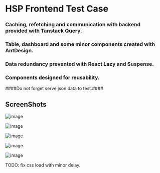 # HSP Frontend Test Case


### Caching, refetching and communication with backend provided with Tanstack Query.
### Table, dashboard and some minor components created with AntDesign.
### Data redundancy prevented with React Lazy and Suspense.
### Components designed for reusability.

####Do not forget serve json data to test.####

## ScreenShots

![image](https://github.com/MiqeWazowhiskey/hsp-frontend-test-case/assets/91954535/9f7d6aa3-7c19-4296-8cbf-4b50db0f1ba8)

![image](https://github.com/MiqeWazowhiskey/hsp-frontend-test-case/assets/91954535/a00348a5-36e0-4c18-96de-69dee0858ee2)

![image](https://github.com/MiqeWazowhiskey/hsp-frontend-test-case/assets/91954535/da2ab7f8-3cb3-4466-9a33-518c52a93689)

![image](https://github.com/MiqeWazowhiskey/hsp-frontend-test-case/assets/91954535/251f2c36-1bf8-4751-a633-4e3f9960ae62)

![image](https://github.com/MiqeWazowhiskey/hsp-frontend-test-case/assets/91954535/992bbc82-54af-4cc6-9606-573fd45564d9)

TODO: fix css load with minor delay.

